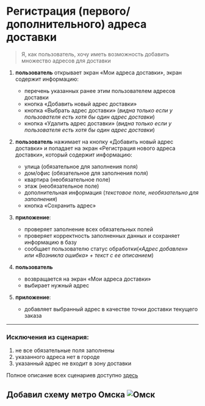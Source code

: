 # Регистрация (первого/дополнительного) адреса доставки 
>Я, как пользователь, хочу иметь возможность добавить множество адресов для доставки

1. **пользователь** открывает экран «Мои адреса доставки», экран содержит информацию:
	* перечень указанных ранее этим пользователем адресов доставки
	* кнопка «Добавить новый адрес доставки»
	* кнопка «Выбрать адрес доставки» (*видна только если у пользователя есть хотя бы один адрес доставки*)
	* кнопка «Удалить адрес доставки» (*видна только если у пользователя есть хотя бы один адрес доставки*)


2. **пользователь** нажимает на кнопку «Добавить новый адрес доставки» и попадает на экран «Регистрация нового адреса доставки», который содержит информацию:
	* улица (обязательное для заполнения поля)
	* дом/офис (обязательное для заполнения поля)
	* квартира (необязательное поле)
	* этаж (необязательное поле)
	* дополнительная информация (*текстовое поле, необязательно для заполнения*)
	* кнопка «Сохранить адрес»

3. **приложение**:
	* проверяет заполнение всех обязательных полей
	* проверяет корректность заполненных данных и сохраняет информацию в базу
	* сообщает пользователю статус обработки(*«Адрес добавлен» или «Возникла ошибка» + текст с ее описанием*)

4. **пользователь** 
	* возвращается на экран «Мои адреса доставки»
	* выбирает нужный адрес

5. **приложение**:
	* добавляет выбранный адрес в качестве точки доставки текущего заказа
------------------------- 
### Исключения из сценария:
1. не все обязательные поля заполнены 
2. указанного адреса нет в городе
3. указанный адрес не входит в зону доставки

Полное описание всех сценариев доступно [здесь](https://hulkbusters-factory.atlassian.net/wiki/spaces/PIZZA7/pages/458753)

## Добавил схему метро Омска ![Омск](https://superomsk.ru/images/news/full/2011/10/6678e076e55787845db13a3a6dc2e85e.jpg)

